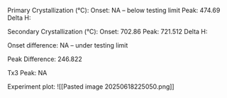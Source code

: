 Primary Crystallization (°C):
	Onset: NA – below testing limit
	Peak: 474.69
	Delta H: 

Secondary Crystallization  (°C):
	Onset: 702.86
	Peak: 721.512
	Delta H:

Onset difference: NA – under testing limit

Peak Difference: 246.822

Tx3 Peak: NA
<!-- PUBLISH STOP -->
Experiment plot:
![[Pasted image 20250618225050.png]]